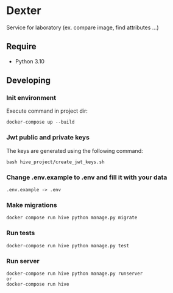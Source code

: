 Dexter
=============
Service for laboratory (ex. compare image, find attributes ...)

Require
----------

- Python 3.10


Developing
----------

### Init environment ###

Execute command in project dir:

    docker-compose up --build

### Jwt public and private keys
The keys are generated using the following command:

    bash hive_project/create_jwt_keys.sh


### Change .env.example to .env and fill it with your data

    .env.example -> .env

### Make migrations ###

    docker compose run hive python manage.py migrate


### Run tests ###   

    docker-compose run hive python manage.py test

### Run server ###

    docker-compose run hive python manage.py runserver
    or
    docker-compose run hive

